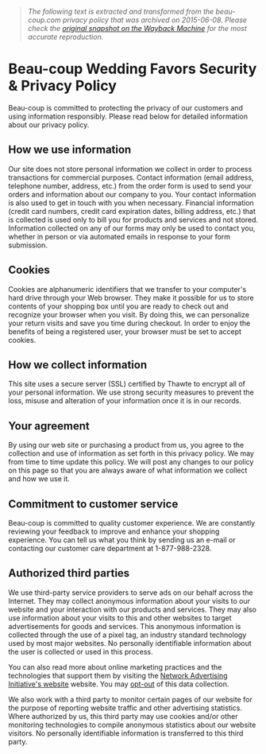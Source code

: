 > *The following text is extracted and transformed from the beau-coup.com privacy policy that was archived on 2015-06-08. Please check the [original snapshot on the Wayback Machine](https://web.archive.org/web/20150608195722id_/http%3A//www.beau-coup.com/privacypolicy.htm) for the most accurate reproduction.*

# Beau-coup Wedding Favors Security & Privacy Policy

Beau-coup is committed to protecting the privacy of our customers and using information responsibly. Please read below for detailed information about our privacy policy.

## How we use information

Our site does not store personal information we collect in order to process transactions for commercial purposes. Contact information (email address, telephone number, address, etc.) from the order form is used to send your orders and information about our company to you. Your contact information is also used to get in touch with you when necessary. Financial information (credit card numbers, credit card expiration dates, billing address, etc.) that is collected is used only to bill you for products and services and not stored. Information collected on any of our forms may only be used to contact you, whether in person or via automated emails in response to your form submission.

## Cookies

Cookies are alphanumeric identifiers that we transfer to your computer's hard drive through your Web browser. They make it possible for us to store contents of your shopping box until you are ready to check out and recognize your browser when you visit. By doing this, we can personalize your return visits and save you time during checkout. In order to enjoy the benefits of being a registered user, your browser must be set to accept cookies.

## How we collect information

This site uses a secure server (SSL) certified by Thawte to encrypt all of your personal information. We use strong security measures to prevent the loss, misuse and alteration of your information once it is in our records.

## Your agreement

By using our web site or purchasing a product from us, you agree to the collection and use of information as set forth in this privacy policy. We may from time to time update this policy. We will post any changes to our policy on this page so that you are always aware of what information we collect and how we use it.

## Commitment to customer service

Beau-coup is committed to quality customer experience. We are constantly reviewing your feedback to improve and enhance your shopping experience. You can tell us what you think by sending us an e-mail or contacting our customer care department at 1-877-988-2328. 

## Authorized third parties

We use third-party service providers to serve ads on our behalf across the Internet. They may collect anonymous information about your visits to our website and your interaction with our products and services. They may also use information about your visits to this and other websites to target advertisements for goods and services. This anonymous information is collected through the use of a pixel tag, an industry standard technology used by most major websites. No personally identifiable information about the user is collected or used in this process.

You can also read more about online marketing practices and the technologies that support them by visiting the [Network Advertising Initiative's website](http://www.networkadvertising.org/) website. You may [opt-out](http://www.networkadvertising.org/managing/opt_out.asp) of this data collection.

We also work with a third party to monitor certain pages of our website for the purpose of reporting website traffic and other advertising statistics. Where authorized by us, this third party may use cookies and/or other monitoring technologies to compile anonymous statistics about our website visitors. No personally identifiable information is transferred to this third party.
